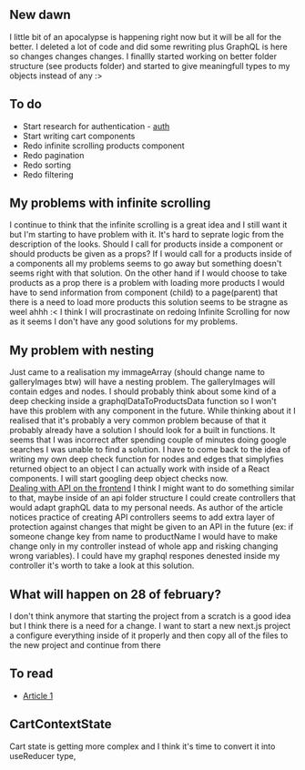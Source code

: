 ## New dawn

I little bit of an apocalypse is happening right now but it will be all for the better. I deleted a lot of code and did some rewriting plus GraphQL is here so changes changes changes. I finallly started working on better folder structure (see products folder) and started to give meaningfull types to my objects instead of any :>

## To do

- Start research for authentication - [auth](https://woographql.com/guides/understanding-the-user-session)
- Start writing cart components
- Redo infinite scrolling products component
- Redo pagination
- Redo sorting
- Redo filtering

## My problems with infinite scrolling

I continue to think that the infinite scrolling is a great idea and I still want it but I'm starting to have problem with it. It's hard to seprate logic from the description of the looks. Should I call for products inside a component or should products be given as a props? If I would call for a products inside of a components all my problems seems to go away but something doesn't seems right with that solution. On the other hand if I would choose to take products as a prop there is a problem with loading more products I would have to send information from component (child) to a page(parent) that there is a need to load more products this solution seems to be stragne as weel ahhh :< I think I will procrastinate on redoing Infinite Scrolling for now as it seems I don't have any good solutions for my problems.

## My problem with nesting

Just came to a realisation my immageArray (should change name to galleryImages btw) will have a nesting problem. The galleryImages will contain edges and nodes. I should probably think about some kind of a deep checking inside a graphqlDataToProductsData function so I won't have this problem with any component in the future.
While thinking about it I realised that it's probably a very common problem because of that it probably already have a solution I should look for a built in functions.
It seems that I was incorrect after spending couple of minutes doing google searches I was unable to find a solution. I have to come back to the idea of writing my own deep check function for nodes and edges that simplyfies returned object to an object I can actually work with inside of a React components. I will start googling deep object checks now.  
[Dealing with API on the frontend](https://blog.xmartlabs.com/2020/07/09/frontend-architecture-and-best-practices/)
I think I might want to do something similar to that, maybe inside of an api folder structure I could create controllers that would adapt graphQL data to my personal needs. As author of the article notices practice of creating API controllers seems to add extra layer of protection against changes that might be given to an API in the future (ex: if someone change key from name to productName I would have to make change only in my controller instead of whole app and risking changing wrong variables). I could have my graphql respones denested inside my controller it's worth to take a look at this solution.

## What will happen on 28 of february?

I don't think anymore that starting the project from a scratch is a good idea but I think there is a need for a change. I want to start a new next.js project a configure everything inside of it properly and then copy all of the files to the new project and continue from there

## To read

- [Article 1](https://aroundreact.com/react-best-practices-for-software-design-and-architecture/)

## CartContextState

Cart state is getting more complex and I think it's time to convert it into useReducer type,
